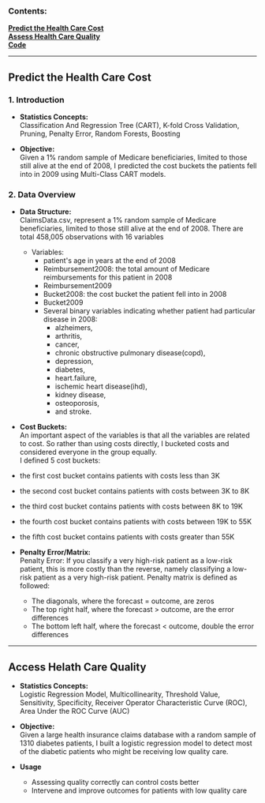 ### Contents:
[**Predict the Health Care Cost**](https://github.com/rerock/HealthCare#predict-the-health-care-cost)<br>
[**Assess Health Care Quality**](https://github.com/rerock/HealthCare#assess-health-care-quality)<br>
[**Code**](https://github.com/rerock/HealthCare/blob/master/Code.R)

----
## Predict the Health Care Cost
### 1. Introduction 

- <b>Statistics Concepts:</b> <br>
Classification And Regression Tree (CART), K-fold Cross Validation, Pruning, Penalty Error, Random Forests, Boosting 

- <b> Objective:</b> <br>
Given a 1% random sample of Medicare beneficiaries, limited to those still alive at the end of 2008, I predicted the cost buckets the patients fell into in 2009 using Multi-Class CART models.

### 2. Data Overview

- <b>Data Structure:</b><br> 
ClaimsData.csv, represent a 1% random sample of Medicare beneficiaries, limited to those still alive at the end of 2008. There are total 458,005 observations with 16 variables<br>
  - Variables:
    - patient's age in years at the end of 2008
    - Reimbursement2008: the total amount of Medicare reimbursements for this patient in 2008
    - Reimbursement2009
    - Bucket2008: the cost bucket the patient fell into in 2008
    - Bucket2009
    - Several binary variables indicating whether patient had particular disease in 2008: 
      - alzheimers, 
      - arthritis, 
      - cancer,
      - chronic obstructive pulmonary disease(copd), 
      - depression,
      - diabetes, 
      - heart.failure, 
      - ischemic heart disease(ihd),
      - kidney disease, 
      - osteoporosis, 
      - and stroke.

- <b> Cost Buckets:</b><br>
An important aspect of the variables is that all the variables are related to cost. So rather than using costs directly, I bucketed costs and considered everyone in the group equally.<br>
I defined 5 cost buckets:
 - the first cost bucket contains patients with costs less than 3K
 - the second cost bucket contains patients with costs between 3K to 8K
 - the third cost bucket contains patients with costs between 8K to 19K
 - the fourth cost bucket contains patients with costs between 19K to 55K
 - the fifth cost bucket contains patients with costs greater than 55K
- <b>Penalty Error/Matrix:</b><br>
Penalty Error: If you classify a very high-risk patient as a low-risk patient, this is more costly than the reverse, namely classifying a low-risk patient as a very high-risk patient.
Penalty matrix is defined as followed: 
	- The diagonals, where the forecast = outcome,  are zeros 
	- The top right half, where the forecast > outcome, are the error differences
	- The bottom left half, where the forecast < outcome, double the error differences 
	
----

## Access Helath Care Quality

- <b>Statistics Concepts:</b> <br>
Logistic Regression Model, Multicollinearity, Threshold Value, Sensitivity, Specificity, Receiver Operator Characteristic Curve (ROC), Area Under the ROC Curve (AUC) 

- <b> Objective:</b> <br>
Given a large health insurance claims database with a random sample of 1310 diabetes patients, I built a logistic regression model to detect most of the diabetic patients who might be receiving low quality care.

- <b>Usage</b>
  - Assessing quality correctly can control costs better
  - Intervene and improve outcomes for patients with low quality care

